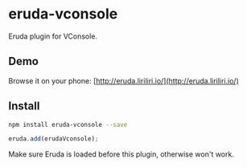 # eruda-vconsole

Eruda plugin for VConsole.

## Demo

Browse it on your phone: 
[http://eruda.liriliri.io/](http://eruda.liriliri.io/)

## Install

```bash
npm install eruda-vconsole --save
```

```javascript
eruda.add(erudaVconsole);
```

Make sure Eruda is loaded before this plugin, otherwise won't work.